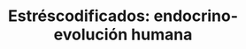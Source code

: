 ---
img : ./img/Estrescodificados.webp
title : "Estréscodificados: endocrino-evolución humana" 
company : Fondo Editorial CIB
description : ¿Qué nos sucede cuando percibimos que las exigencias del entorno trascienden nuestra capacidad de respuesta o adaptación? Ante el devenir constante, el deseo connatural de controlar la vida y la certeza de la incertidumbre, nos sumimos en una tensión interna que trae consigo una confrontación con la existencia humana. Dicha confrontación se convierte en una sensación de desbordamiento físico y emocional que, usual y meramente, denominamos estrés. Pero, ¿más allá de esta denominación, biológica y medicamente qué se entiende por estrés? Estréscodificados endocrino-evolución humana relaciona, en sus seis capítulos, cuerpo de notas y gráficos, una serie de datos sobre el estrés celular, corporal y mental, y realiza un recorrido del proceso evolutivo humano, que nos acercan a la comprensión del concepto y demuestran cómo respondemos y nos modificamos, cuando acontecen situaciones límite, a través del mismo estrés.
alt : "Estréscodificados: endocrino-evolución humana"
url : portafolio/edicion1
revista : #
---